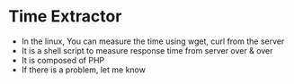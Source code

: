 # Time Extractor
  * In the linux, You can measure the time using wget, curl from the server  
  * It is a shell script to measure response time from server over & over  
  * It is composed of PHP  
  * If there is a problem, let me know  
